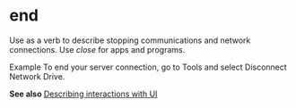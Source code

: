 # end

Use as a verb to describe stopping communications and network connections. Use *close* for apps and programs.

Example To end your server connection, go to Tools and select Disconnect Network Drive.

**See also** [Describing interactions with UI](/style-guide/procedures-instructions/describing-interactions-with-ui)
